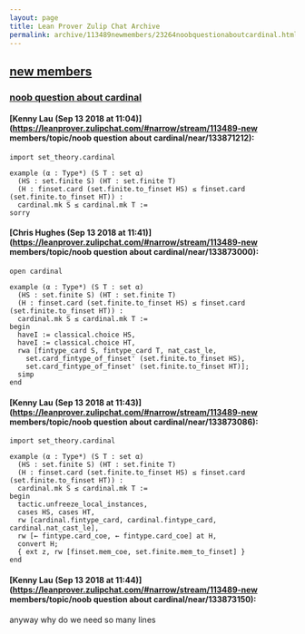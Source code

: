 ```yaml
---
layout: page
title: Lean Prover Zulip Chat Archive 
permalink: archive/113489newmembers/23264noobquestionaboutcardinal.html
---
```


## [new members](index.html)
### [noob question about cardinal](23264noobquestionaboutcardinal.html)

#### [Kenny Lau (Sep 13 2018 at 11:04)](https://leanprover.zulipchat.com/#narrow/stream/113489-new members/topic/noob question about cardinal/near/133871212):
```lean
import set_theory.cardinal

example (α : Type*) (S T : set α)
  (HS : set.finite S) (HT : set.finite T)
  (H : finset.card (set.finite.to_finset HS) ≤ finset.card (set.finite.to_finset HT)) :
  cardinal.mk S ≤ cardinal.mk T :=
sorry
```

#### [Chris Hughes (Sep 13 2018 at 11:41)](https://leanprover.zulipchat.com/#narrow/stream/113489-new members/topic/noob question about cardinal/near/133873000):
```lean
open cardinal

example (α : Type*) (S T : set α)
  (HS : set.finite S) (HT : set.finite T)
  (H : finset.card (set.finite.to_finset HS) ≤ finset.card (set.finite.to_finset HT)) :
  cardinal.mk S ≤ cardinal.mk T :=
begin
  haveI := classical.choice HS,
  haveI := classical.choice HT,
  rwa [fintype_card S, fintype_card T, nat_cast_le, 
    set.card_fintype_of_finset' (set.finite.to_finset HS),
    set.card_fintype_of_finset' (set.finite.to_finset HT)];
  simp
end
```

#### [Kenny Lau (Sep 13 2018 at 11:43)](https://leanprover.zulipchat.com/#narrow/stream/113489-new members/topic/noob question about cardinal/near/133873086):
```lean
import set_theory.cardinal

example (α : Type*) (S T : set α)
  (HS : set.finite S) (HT : set.finite T)
  (H : finset.card (set.finite.to_finset HS) ≤ finset.card (set.finite.to_finset HT)) :
  cardinal.mk S ≤ cardinal.mk T :=
begin
  tactic.unfreeze_local_instances,
  cases HS, cases HT,
  rw [cardinal.fintype_card, cardinal.fintype_card, cardinal.nat_cast_le],
  rw [← fintype.card_coe, ← fintype.card_coe] at H,
  convert H;
  { ext z, rw [finset.mem_coe, set.finite.mem_to_finset] }
end

```

#### [Kenny Lau (Sep 13 2018 at 11:44)](https://leanprover.zulipchat.com/#narrow/stream/113489-new members/topic/noob question about cardinal/near/133873150):
anyway why do we need so many lines


